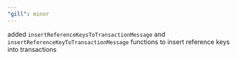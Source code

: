 ```yaml
---
"gill": minor
---
```


added `insertReferenceKeysToTransactionMessage` and `insertReferenceKeyToTransactionMessage` functions to insert
reference keys into transactions
